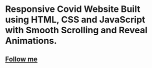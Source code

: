 # Responsive Covid Website Built using HTML, CSS and JavaScript with Smooth Scrolling and Reveal Animations.

## [Follow me](https://helloayush07)


